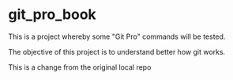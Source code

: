 # git_pro_book
This is a project whereby some "Git Pro" commands will be tested.

The objective of this project is to understand better how git works.

This is a change from the original local repo